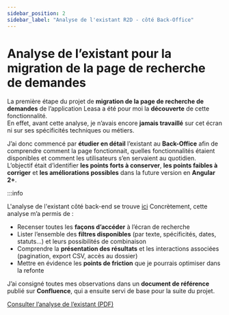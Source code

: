 ```yaml
---
sidebar_position: 2
sidebar_label: "Analyse de l'existant R2D - côté Back-Office"
---
```

# Analyse de l’existant pour la migration de la page de recherche de demandes

La première étape du projet de **migration de la page de recherche de demandes** de l’application Leasa a été pour moi la **découverte** de cette fonctionnalité.  
En effet, avant cette analyse, je n’avais encore **jamais travaillé** sur cet écran ni sur ses spécificités techniques ou métiers.

J’ai donc commencé par **étudier en détail** l’existant au **Back-Office** afin de comprendre comment la page fonctionnait, quelles fonctionnalités étaient disponibles et comment les utilisateurs s’en servaient au quotidien.  
L’objectif était d’identifier **les points forts à conserver**, **les points faibles à corriger** et **les améliorations possibles** dans la future version en **Angular 2+**.

:::info

L'analyse de l'existant côté back-end se trouve [ici](./Logique_java_recherche_demande.md)
Concrètement, cette analyse m’a permis de :

- Recenser toutes les **façons d’accéder** à l’écran de recherche  
- Lister l’ensemble des **filtres disponibles** (par texte, spécificités, dates, statuts…) et leurs possibilités de combinaison  
- Comprendre la **présentation des résultats** et les interactions associées (pagination, export CSV, accès au dossier)  
- Mettre en évidence les **points de friction** que je pourrais optimiser dans la refonte

J’ai consigné toutes mes observations dans un **document de référence** publié sur **Confluence**, qui a ensuite servi de base pour la suite du projet.

[Consulter l’analyse de l’existant (PDF)](./../../static/files/RechercheDemande-Analyse_existant.pdf)
